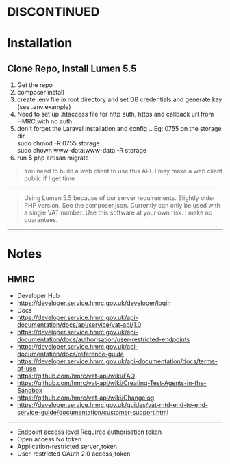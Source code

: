 # **DISCONTINUED**

Installation
============
## Clone Repo, Install Lumen 5.5

1. Get the repo
2. composer install
3. create .env file in root directory and set DB credentials and generate key (see .env.example)
4. Need to set up .htaccess file for http auth, https and callback url from HMRC with no auth
5. don't forget the Laravel installation and config ...Eg: 0755 on the storage dir  
	sudo chmod -R 0755 storage  
	sudo chown www-data:www-data -R storage  
6. run $ php artisan migrate

> You need to build a web client to use this API. I may make a web client public if I get time
---
> Using Lumen 5.5 because of our server requirements. Slightly older PHP version. See the composer.json.
> Currently can only be used with a single VAT number. Use this software at your own risk. I make no guarantees.
---

Notes
=====
## HMRC 
* Developer Hub 
* https://developer.service.hmrc.gov.uk/developer/login
* Docs 
* https://developer.service.hmrc.gov.uk/api-documentation/docs/api/service/vat-api/1.0
* https://developer.service.hmrc.gov.uk/api-documentation/docs/authorisation/user-restricted-endpoints
* https://developer.service.hmrc.gov.uk/api-documentation/docs/reference-guide
* https://developer.service.hmrc.gov.uk/api-documentation/docs/terms-of-use
* https://github.com/hmrc/vat-api/wiki/FAQ
* https://github.com/hmrc/vat-api/wiki/Creating-Test-Agents-in-the-Sandbox
* https://github.com/hmrc/vat-api/wiki/Changelog
* https://developer.service.hmrc.gov.uk/guides/vat-mtd-end-to-end-service-guide/documentation/customer-support.html

---
* Endpoint access level 	Required authorisation token  
* Open access 	No token  
* Application-restricted 	server_token  
* User-restricted 	OAuth 2.0 access_token  
